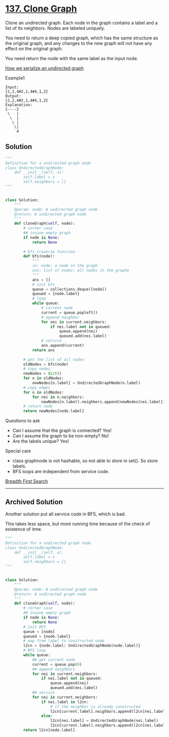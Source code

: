 # [137. Clone Graph](https://www.lintcode.com/problem/clone-graph/description)

Clone an undirected graph. Each node in the graph contains a label and a list of its neighbors. Nodes are labeled uniquely.

You need to return a deep copied graph, which has the same structure as the original graph, and any changes to the new graph will not have any effect on the original graph.

You need return the node with the same label as the input node.

[How we serialize an undirected graph](http://www.lintcode.com/help/graph/)

Example1
```
Input:
{1,2,4#2,1,4#4,1,2}
Output: 
{1,2,4#2,1,4#4,1,2}
Explanation:
1----2  
 \   |  
  \  |  
   \ |  
    \|  
     4   
```

## Solution
```python
"""
Definition for a undirected graph node
class UndirectedGraphNode:
    def __init__(self, x):
        self.label = x
        self.neighbors = []
"""


class Solution:
    """
    @param: node: A undirected graph node
    @return: A undirected graph node
    """
    def cloneGraph(self, node):
        # corner case
        ## insane empty graph
        if node is None:
            return None
            
        # bfs traverse function
        def bfs(node):
            """
            in: node: a node in the graph
            out: list of nodes: all nodes in the graphe
            """
            ans = []
            # init bfs
            queue = collections.deque([node])
            queued = {node.label}
            # loop
            while queue:
                # current node
                current = queue.popleft()
                # append neighbor
                for nei in current.neighbors:
                    if nei.label not in queued:
                        queue.append(nei)
                        queued.add(nei.label)
                # service
                ans.append(current)
            return ans
            
        # get the list of all nodes
        oldNodes = bfs(node)
        # copy nodes
        newNodes = dict()
        for n in oldNodes:
            newNodes[n.label] = UndirectedGraphNode(n.label)
        # copy edges
        for n in oldNodes:
            for nei in n.neighbors:
                newNodes[n.label].neighbors.append(newNodes[nei.label])
        # return node
        return newNodes[node.label]
```
Questions to ask
- Can I assume that the graph is connected? Yes!
- Can I assume the graph to be non-empty? No!
- Are the labels unique? Yes!

Special care
- class graphnode is not hashable, so not able to store in set(). So store labels.
- BFS loops are independent from service code.

[Breadth First Search](2bfs.md)

---

## Archived Solution
Another solution put all service code in BFS, which is bad.

This takes less space, but more running time because of the check of existence of itme.
```python
"""
Definition for a undirected graph node
class UndirectedGraphNode:
    def __init__(self, x):
        self.label = x
        self.neighbors = []
"""


class Solution:
    """
    @param: node: A undirected graph node
    @return: A undirected graph node
    """
    def cloneGraph(self, node):
        # corner case
        ## insane empty graph
        if node is None:
            return None
        # init BFS
        queue = [node]
        queued = {node.label}
        # map from label to constructed node
        l2cn = {node.label: UndirectedGraphNode(node.label)}  
        # BFS loop
        while queue:
            ## get current node
            current = queue.pop(0)
            ## append neighbors
            for nei in current.neighbors:
                if nei.label not in queued:
                    queue.append(nei)
                    queued.add(nei.label)
            ## service
            for nei in current.neighbors:
                if nei.label in l2cn:
                    # if the neighbor is already constructed
                    l2cn[current.label].neighbors.append(l2cn[nei.label])
                else:
                    l2cn[nei.label] = UndirectedGraphNode(nei.label)
                    l2cn[current.label].neighbors.append(l2cn[nei.label])
        return l2cn[node.label]
```